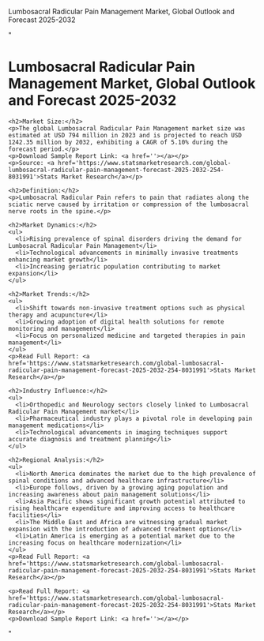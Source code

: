 Lumbosacral Radicular Pain Management Market, Global Outlook and Forecast 2025-2032

"<html>
  <body>
    <h1>Lumbosacral Radicular Pain Management Market, Global Outlook and Forecast 2025-2032</h1>
    
    <h2>Market Size:</h2>
    <p>The global Lumbosacral Radicular Pain Management market size was estimated at USD 794 million in 2023 and is projected to reach USD 1242.35 million by 2032, exhibiting a CAGR of 5.10% during the forecast period.</p>
    <p>Download Sample Report Link: <a href=''></a></p>
    <p>Source: <a href='https://www.statsmarketresearch.com/global-lumbosacral-radicular-pain-management-forecast-2025-2032-254-8031991'>Stats Market Research</a></p>

    <h2>Definition:</h2>
    <p>Lumbosacral Radicular Pain refers to pain that radiates along the sciatic nerve caused by irritation or compression of the lumbosacral nerve roots in the spine.</p>
    
    <h2>Market Dynamics:</h2>
    <ul>
      <li>Rising prevalence of spinal disorders driving the demand for Lumbosacral Radicular Pain Management</li>
      <li>Technological advancements in minimally invasive treatments enhancing market growth</li>
      <li>Increasing geriatric population contributing to market expansion</li>
    </ul>

    <h2>Market Trends:</h2>
    <ul>
      <li>Shift towards non-invasive treatment options such as physical therapy and acupuncture</li>
      <li>Growing adoption of digital health solutions for remote monitoring and management</li>
      <li>Focus on personalized medicine and targeted therapies in pain management</li>
    </ul>
    <p>Read Full Report: <a href='https://www.statsmarketresearch.com/global-lumbosacral-radicular-pain-management-forecast-2025-2032-254-8031991'>Stats Market Research</a></p>

    <h2>Industry Influence:</h2>
    <ul>
      <li>Orthopedic and Neurology sectors closely linked to Lumbosacral Radicular Pain Management market</li>
      <li>Pharmaceutical industry plays a pivotal role in developing pain management medications</li>
      <li>Technological advancements in imaging techniques support accurate diagnosis and treatment planning</li>
    </ul>
    
    <h2>Regional Analysis:</h2>
    <ul>
      <li>North America dominates the market due to the high prevalence of spinal conditions and advanced healthcare infrastructure</li>
      <li>Europe follows, driven by a growing aging population and increasing awareness about pain management solutions</li>
      <li>Asia Pacific shows significant growth potential attributed to rising healthcare expenditure and improving access to healthcare facilities</li>
      <li>The Middle East and Africa are witnessing gradual market expansion with the introduction of advanced treatment options</li>
      <li>Latin America is emerging as a potential market due to the increasing focus on healthcare modernization</li>
    </ul>
    <p>Read Full Report: <a href='https://www.statsmarketresearch.com/global-lumbosacral-radicular-pain-management-forecast-2025-2032-254-8031991'>Stats Market Research</a></p>

    <p>Read Full Report: <a href='https://www.statsmarketresearch.com/global-lumbosacral-radicular-pain-management-forecast-2025-2032-254-8031991'>Stats Market Research</a></p>
    <p>Download Sample Report Link: <a href=''></a></p>
  </body>
</html>"
